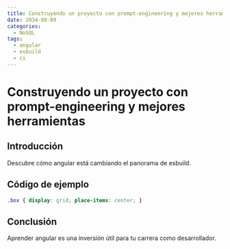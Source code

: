```yaml
---
title: Construyendo un proyecto con prompt-engineering y mejores herramientas
date: 2034-08-09
categories:
  - NoSQL
tags:
  - angular
  - esbuild
  - ci
---
```


# Construyendo un proyecto con prompt-engineering y mejores herramientas

## Introducción

Descubre cómo angular está cambiando el panorama de esbuild.

## Código de ejemplo

```css
.box { display: grid; place-items: center; }
```

## Conclusión

Aprender angular es una inversión útil para tu carrera como desarrollador.